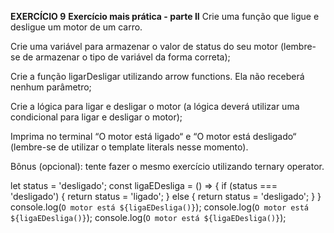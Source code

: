 **EXERCÍCIO 9**
**Exercício mais prática - parte II**
Crie uma função que ligue e desligue um motor de um carro.

Crie uma variável para armazenar o valor de status do seu motor (lembre-se de armazenar o tipo de variável da forma correta);

Crie a função ligarDesligar utilizando arrow functions. Ela não receberá nenhum parâmetro;

Crie a lógica para ligar e desligar o motor (a lógica deverá utilizar uma condicional para ligar e desligar o motor);

Imprima no terminal “O motor está ligado“ e “O motor está desligado“ (lembre-se de utilizar o template literals nesse momento).

Bônus (opcional): tente fazer o mesmo exercício utilizando ternary operator.

let status = 'desligado';
const ligaEDesliga = () => {
    if (status === 'desligado') {
        return status = 'ligado';
    } else {
        return status = 'desligado';
    }
}
console.log(`O motor está ${ligaEDesliga()}`);
console.log(`O motor está ${ligaEDesliga()}`);
console.log(`O motor está ${ligaEDesliga()}`);
